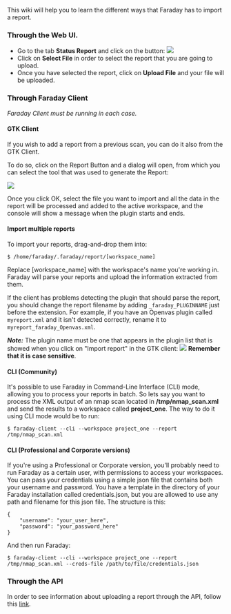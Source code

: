 This wiki will help you to learn the different ways that Faraday has to import a report.

### Through the Web UI.

* Go to the tab **Status Report** and click on the button:  ![](https://raw.github.com/wiki/infobyte/faraday/images/status_report/upload_report.png)
* Click on **Select File** in order to select the report that you are going to upload.
* Once you have selected the report, click on **Upload File** and your file will be uploaded.

### Through Faraday Client
_Faraday Client must be running in each case._

#### GTK Client

If you wish to add a report from a previous scan, you can do it also from the GTK Client.

To do so, click on the Report Button and a dialog will open, from which you can select the tool that was used to generate the Report:

![](https://raw.github.com/wiki/infobyte/faraday/images/status_report/upload_report_GTK.gif)

Once you click OK, select the file you want to import and all the data in the report will be processed and added to the active workspace, and the console will show a message when the plugin starts and ends.

#### Import multiple reports

To import your reports, drag-and-drop them into:

    $ /home/faraday/.faraday/report/[workspace_name]

Replace [workspace_name] with the workspace's name you're working in.
Faraday will parse your reports and upload the information extracted from them.

If the client has problems detecting the plugin that should parse the report,
you should change the report filename by adding `_faraday_PLUGINNAME` just before
the extension. For example, if you have an Openvas plugin called `myreport.xml` and
it isn't detected correctly, rename it to `myreport_faraday_Openvas.xml`.

***Note:*** The plugin name must be one that appears in the plugin list that
is showed when you click on "Import report" in the GTK client:
![](https://raw.github.com/wiki/infobyte/faraday/images/client/plugin_names.png)
**Remember that it is case sensitive**.


#### CLI (Community)

It's possible to use Faraday in Command-Line Interface (CLI) mode, allowing you to process your reports in batch. So lets say you want to process the XML output of an nmap scan located in **/tmp/nmap_scan.xml** and send the results to a workspace called **project_one**. The way to do it using CLI mode would be to run:

    $ faraday-client --cli --workspace project_one --report /tmp/nmap_scan.xml

#### CLI (Professional and Corporate versions)

If you're using a Professional or Corporate version, you'll probably need to run Faraday as a certain user, with permissions to access your workspaces. You can pass your credentials using a simple json file that contains both your username and password. You have a template in the directory of your Faraday installation called credentials.json, but you are allowed to use any path and filename for this json file. The structure is this:

    {
        "username": "your_user_here",
        "password": "your_password_here"
    }


And then run Faraday:

    $ faraday-client --cli --workspace project_one --report /tmp/nmap_scan.xml --creds-file /path/to/file/credentials.json

### Through the API

In order to see information about uploading a report through the API, follow this [link](https://github.com/infobyte/faraday/wiki/API-Server#examples).
